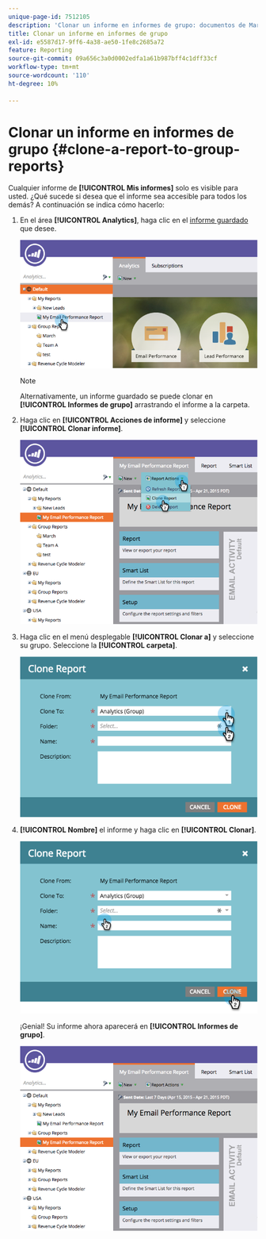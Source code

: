 ```yaml
---
unique-page-id: 7512105
description: 'Clonar un informe en informes de grupo: documentos de Marketo, documentación del producto'
title: Clonar un informe en informes de grupo
exl-id: e5587d17-9ff6-4a38-ae50-1fe8c2685a72
feature: Reporting
source-git-commit: 09a656c3a0d0002edfa1a61b987bff4c1dff33cf
workflow-type: tm+mt
source-wordcount: '110'
ht-degree: 10%

---
```


# Clonar un informe en informes de grupo {#clone-a-report-to-group-reports}

Cualquier informe de **[!UICONTROL Mis informes]** solo es visible para usted. ¿Qué sucede si desea que el informe sea accesible para todos los demás? A continuación se indica cómo hacerlo:

1. En el área **[!UICONTROL Analytics]**, haga clic en el [informe guardado](/help/marketo/product-docs/reporting/basic-reporting/creating-reports/save-a-report.md) que desee.

   ![](assets/image2015-4-21-11-3a25-3a54.png)

   >[!NOTE]
   >
   >Alternativamente, un informe guardado se puede clonar en **[!UICONTROL Informes de grupo]** arrastrando el informe a la carpeta.

1. Haga clic en **[!UICONTROL Acciones de informe]** y seleccione **[!UICONTROL Clonar informe]**.

   ![](assets/image2015-4-21-11-3a29-3a32.png)

1. Haga clic en el menú desplegable **[!UICONTROL Clonar a]** y seleccione su grupo. Seleccione la **[!UICONTROL carpeta]**.

   ![](assets/image2015-4-21-11-3a32-3a0.png)

1. **[!UICONTROL Nombre]** el informe y haga clic en **[!UICONTROL Clonar]**.

   ![](assets/image2015-4-21-11-3a33-3a11.png)

   ¡Genial! Su informe ahora aparecerá en **[!UICONTROL Informes de grupo]**.

   ![](assets/image2015-4-21-11-3a37-3a25.png)
